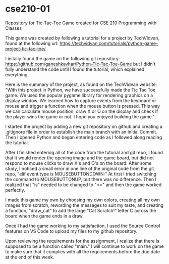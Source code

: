 # cse210-01
Repository for Tic-Tac-Toe Game created for CSE 210 Programming with Classes

This game was created by following a tutorial for a project by TechVidvan, found at the following url:
https://techvidvan.com/tutorials/python-game-project-tic-tac-toe/

I initally found the game on the following git repository:
https://github.com/ganeshkavhar/Python-Tic-Tac-Toe-Game
but I didn't fully understand the code until I found the tutorial, which
explained everything. 

Here is the summary of the project, as found on the TechVidvan website:
"With this project in Python, we have successfully made the Tic Tac Toe game. 
We used the popular pygame library for rendering graphics on a display window. 
We learned how to capture events from the keyboard or mouse and trigger a 
function when the mouse button is pressed. This way we can calculate mouse 
position, draw X or O on the display and check if the player wins the game or not. 
I hope you enjoyed building the game."

I started the project by adding a new git repository on github and creating a .gitignore
file in order to establish the main branch with an Initial Commit. Then I opened 
Python and began entering code as I followed along reading the tutorial.

After I finished entering all of the code from the tutorial and git repo, I found that it 
would render the opening image and the game board, but did not respond to mouse clicks to 
draw X's and O's on the board. After some study, I noticed a small error in one line 
of the original code from the git repo, "elif event.type is MOUSEBUTTONDOWN:" 
At first I tried switching the command to MOUSEBUTTONUP, but there was no difference. 
Then I realized that "is" needed to be changed to "==" and then the game worked perfectly.

I made this game my own by choosing my own colors, creating all my own images from scratch,
rewording the messages to suit my taste, and creating a function, "draw_cat" to add the large 
"Cat Scratch!" letter C across the board when the game ends in a draw.

Once I had the game working to my satisfaction, I used the Source Control features on VS Code
to upload my files to my github repository.

Upon reviewing the requirements for the assignment, I realize that there is supposed to be
a function called "main." I will continue to work on the game to make sure that it
complies with all the requirements before the due date at the end of this week.
